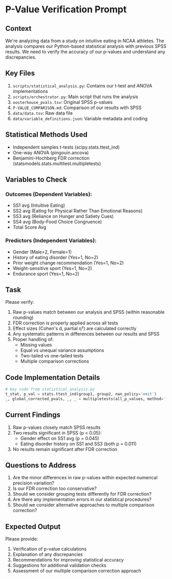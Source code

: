 # P-Value Verification Prompt

## Context
We're analyzing data from a study on intuitive eating in NCAA athletes. The analysis compares our Python-based statistical analysis with previous SPSS results. We need to verify the accuracy of our p-values and understand any discrepancies.

## Key Files
1. `scripts/statistical_analysis.py`: Contains our t-test and ANOVA implementations
2. `scripts/orchestrator.py`: Main script that runs the analysis
3. `oosterhouse_pvals.tsv`: Original SPSS p-values
4. `P-VALUE_COMPARISON.md`: Comparison of our results with SPSS
5. `data/data.tsv`: Raw data file
6. `data/variable_definitions.json`: Variable metadata and coding

## Statistical Methods Used
- Independent samples t-tests (scipy.stats.ttest_ind)
- One-way ANOVA (pingouin.ancova)
- Benjamini-Hochberg FDR correction (statsmodels.stats.multitest.multipletests)

## Variables to Check
### Outcomes (Dependent Variables):
- SS1 avg (Intuitive Eating)
- SS2 avg (Eating for Physical Rather Than Emotional Reasons)
- SS3 avg (Reliance on Hunger and Satiety Cues)
- SS4 avg (Body-Food Choice Congruence)
- Total Score Avg

### Predictors (Independent Variables):
- Gender (Male=2, Female=1)
- History of eating disorder (Yes=1, No=2)
- Prior weight change recommendation (Yes=1, No=2)
- Weight-sensitive sport (Yes=1, No=2)
- Endurance sport (Yes=1, No=2)

## Task
Please verify:
1. Raw p-values match between our analysis and SPSS (within reasonable rounding)
2. FDR correction is properly applied across all tests
3. Effect sizes (Cohen's d, partial η²) are calculated correctly
4. Any systematic patterns in differences between our results and SPSS
5. Proper handling of:
   - Missing values
   - Equal vs unequal variance assumptions
   - Two-tailed vs one-tailed tests
   - Multiple comparison corrections

## Code Implementation Details
```python
# Key code from statistical_analysis.py
t_stat, p_val = stats.ttest_ind(group1, group2, nan_policy='omit')
_, global_corrected_pvals, _, _ = multipletests(all_p_values, method='fdr_bh')
```

## Current Findings
1. Raw p-values closely match SPSS results
2. Two results significant in SPSS (p < 0.05):
   - Gender effect on SS1 avg (p = 0.045)
   - Eating disorder history on SS1 and SS3 (both p = 0.011)
3. No results remain significant after FDR correction

## Questions to Address
1. Are the minor differences in raw p-values within expected numerical precision variation?
2. Is our FDR correction too conservative?
3. Should we consider grouping tests differently for FDR correction?
4. Are there any implementation errors in our statistical procedures?
5. Should we consider alternative approaches to multiple comparison correction?

## Expected Output
Please provide:
1. Verification of p-value calculations
2. Explanation of any discrepancies
3. Recommendations for improving statistical accuracy
4. Suggestions for additional validation checks
5. Assessment of our multiple comparison correction approach 